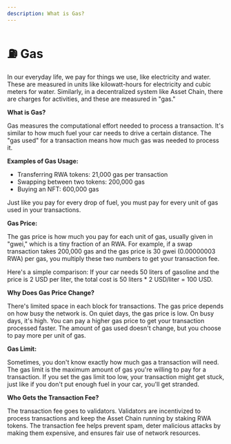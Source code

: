 ```yaml
---
description: What is Gas?
---
```


# ⛽ Gas

In our everyday life, we pay for things we use, like electricity and water. These are measured in units like kilowatt-hours for electricity and cubic meters for water. Similarly, in a decentralized system like Asset Chain, there are charges for activities, and these are measured in "gas."

**What is Gas?**

Gas measures the computational effort needed to process a transaction. It's similar to how much fuel your car needs to drive a certain distance. The "gas used" for a transaction means how much gas was needed to process it.

**Examples of Gas Usage:**

* Transferring RWA tokens: 21,000 gas per transaction
* Swapping between two tokens: 200,000 gas
* Buying an NFT: 600,000 gas

Just like you pay for every drop of fuel, you must pay for every unit of gas used in your transactions.

**Gas Price:**

The gas price is how much you pay for each unit of gas, usually given in "gwei," which is a tiny fraction of an RWA. For example, if a swap transaction takes 200,000 gas and the gas price is 30 gwei (0.00000003 RWA) per gas, you multiply these two numbers to get your transaction fee.

Here's a simple comparison: If your car needs 50 liters of gasoline and the price is 2 USD per liter, the total cost is 50 liters \* 2 USD/liter = 100 USD.

**Why Does Gas Price Change?**

There's limited space in each block for transactions. The gas price depends on how busy the network is. On quiet days, the gas price is low. On busy days, it's high. You can pay a higher gas price to get your transaction processed faster. The amount of gas used doesn't change, but you choose to pay more per unit of gas.

**Gas Limit:**

Sometimes, you don't know exactly how much gas a transaction will need. The gas limit is the maximum amount of gas you're willing to pay for a transaction. If you set the gas limit too low, your transaction might get stuck, just like if you don't put enough fuel in your car, you'll get stranded.

**Who Gets the Transaction Fee?**

The transaction fee goes to validators. Validators are incentivized to process transactions and keep the Asset Chain running by staking RWA tokens. The transaction fee helps prevent spam, deter malicious attacks by making them expensive, and ensures fair use of network resources.

[\
](https://docs.fantom.foundation/technology/blockchain-basics)
